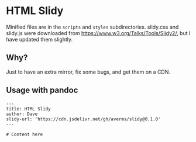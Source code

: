 # HTML Slidy

Minified files are in the `scripts` and `styles` subdirectories. slidy.css and slidy.js
were downloaded from <https://www.w3.org/Talks/Tools/Slidy2/>, but I have updated them
slightly.

## Why?

Just to have an extra mirror, fix some bugs, and get them on a CDN.

## Usage with pandoc

```
---
title: HTML Slidy
author: Dave
slidy-url: 'https://cdn.jsdelivr.net/gh/averms/slidy@0.1.0'
---

# Content here
```
